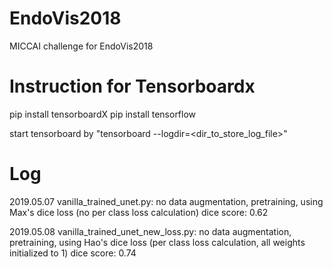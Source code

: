 # EndoVis2018
MICCAI challenge for EndoVis2018

# Instruction for Tensorboardx

pip install tensorboardX
pip install tensorflow

start tensorboard by "tensorboard --logdir=<dir_to_store_log_file>"

# Log
2019.05.07 vanilla_trained_unet.py: no data augmentation, pretraining, using Max's dice loss (no per class loss calculation)
dice score: 0.62

2019.05.08 vanilla_trained_unet_new_loss.py: no data augmentation, pretraining, using Hao's dice loss (per class loss calculation, all weights initialized to 1)
dice score: 0.74
